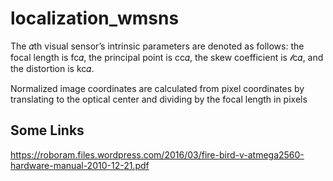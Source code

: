 # localization_wmsns

The 𝛼th visual sensor’s intrinsic parameters are denoted as follows: the focal length is fc𝛼, the principal point is cc𝛼, the skew coefficient is 𝓁c𝛼, and the distortion is kc𝛼.

Normalized image coordinates are calculated from pixel coordinates by translating to the optical center and dividing by the focal length in pixels



## Some Links

https://roboram.files.wordpress.com/2016/03/fire-bird-v-atmega2560-hardware-manual-2010-12-21.pdf